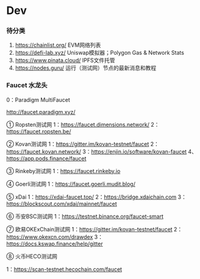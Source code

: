 # Dev

### 待分类

1. https://chainlist.org/ EVM网络列表
2. https://defi-lab.xyz/ Uniswap模拟器；Polygon Gas & Network Stats
3. https://www.pinata.cloud/ IPFS文件托管
4. https://nodes.guru/ 运行（测试网）节点的最新消息和教程

### Faucet 水龙头

0：Paradigm MultiFaucet

http://faucet.paradigm.xyz/ 

① Ropsten测试网
1：https://faucet.dimensions.network/
2：https://faucet.ropsten.be/

② Kovan测试网
1：https://gitter.im/kovan-testnet/faucet
2：https://faucet.kovan.network/
3：https://enjin.io/software/kovan-faucet
4、https://app.pods.finance/faucet

③ Rinkeby测试网
1：https://faucet.rinkeby.io

④ Goerli测试网
1：https://faucet.goerli.mudit.blog/

⑤ xDai
1：https://xdai-faucet.top/
2：https://bridge.xdaichain.com
3：https://blockscout.com/xdai/mainnet/faucet

⑥ 币安BSC测试网
1：https://testnet.binance.org/faucet-smart

⑦ 欧易OKExChain测试网
1：https://gitter.im/kovan-testnet/faucet
2：https://www.okexcn.com/drawdex
3：https://docs.kswap.finance/help/gitter

⑧ 火币HECO测试网

1：https://scan-testnet.hecochain.com/faucet

